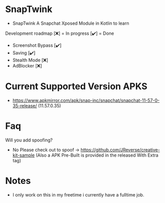 # SnapTwink
- SnapTwink A Snapchat Xposed Module in Kotlin to learn

Development roadmap [❌] = In progress [✔️] = Done
- Screenshot Bypass [✔️]
- Saving [✔️]
- Stealth Mode [❌]
- AdBlocker [❌]


# Current Supported Version APKS
- https://www.apkmirror.com/apk/snap-inc/snapchat/snapchat-11-57-0-35-release/ (11.57.0.35)

# Faq
Will you add spoofing?
+ No Please check out to spoof -> https://github.com/JReverse/creative-kit-sample (Also a APK Pre-Built is provided in the released With Extra tag)

# Notes
- I only work on this in my freetime i currently have a fulltime job.
